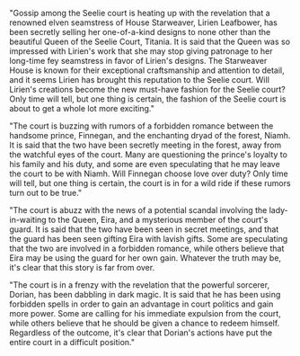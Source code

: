 "Gossip among the Seelie court is heating up with the revelation that a renowned elven seamstress of House Starweaver, Lirien Leafbower, has been secretly selling her one-of-a-kind designs to none other than the beautiful Queen of the Seelie Court, Titania. It is said that the Queen was so impressed with Lirien's work that she may stop giving patronage to her long-time fey seamstress in favor of Lirien's designs. The Starweaver House is known for their exceptional craftsmanship and attention to detail, and it seems Lirien has brought this reputation to the Seelie court. Will Lirien's creations become the new must-have fashion for the Seelie court? Only time will tell, but one thing is certain, the fashion of the Seelie court is about to get a whole lot more exciting."

"The court is buzzing with rumors of a forbidden romance between the handsome prince, Finnegan, and the enchanting dryad of the forest, Niamh. It is said that the two have been secretly meeting in the forest, away from the watchful eyes of the court. Many are questioning the prince's loyalty to his family and his duty, and some are even speculating that he may leave the court to be with Niamh. Will Finnegan choose love over duty? Only time will tell, but one thing is certain, the court is in for a wild ride if these rumors turn out to be true."

"The court is abuzz with the news of a potential scandal involving the lady-in-waiting to the Queen, Eira, and a mysterious member of the court's guard. It is said that the two have been seen in secret meetings, and that the guard has been seen gifting Eira with lavish gifts. Some are speculating that the two are involved in a forbidden romance, while others believe that Eira may be using the guard for her own gain. Whatever the truth may be, it's clear that this story is far from over.

"The court is in a frenzy with the revelation that the powerful sorcerer, Dorian, has been dabbling in dark magic. It is said that he has been using forbidden spells in order to gain an advantage in court politics and gain more power. Some are calling for his immediate expulsion from the court, while others believe that he should be given a chance to redeem himself. Regardless of the outcome, it's clear that Dorian's actions have put the entire court in a difficult position."